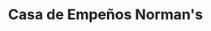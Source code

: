 ---
title: "Casa de Empeños Norman's"
url: /el-progreso/casa-de-empenos-normans/
shop: prestamista
---
